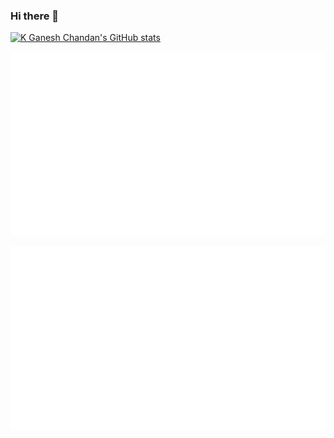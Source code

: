 ### Hi there 👋
[![K Ganesh Chandan's GitHub stats](https://github-readme-stats.vercel.app/api?username=kganeshchandan)](https://github.com/kgnaeshchandan/github-readme-stats)

![](https://github.com/kganeshchandan/github-stats/blob/master/generated/overview.svg)

![](https://github.com/kganeshchandan/github-stats/blob/master/generated/languages.svg)
<!--
![](https://github.com/username/github-stats/blob/master/generated/languages.svg)
**kganeshchandan/kganeshchandan** is a ✨ _special_ ✨ repository because its `README.md` (this file) appears on your GitHub profile.

Here are some ideas to get you started:

- 🔭 I’m currently working on ...
- 🌱 I’m currently learning ...
- 👯 I’m looking to collaborate on ...
- 🤔 I’m looking for help with ...
- 💬 Ask me about ...
- 📫 How to reach me: ...
- 😄 Pronouns: ...
- ⚡ Fun fact: ...
-->
